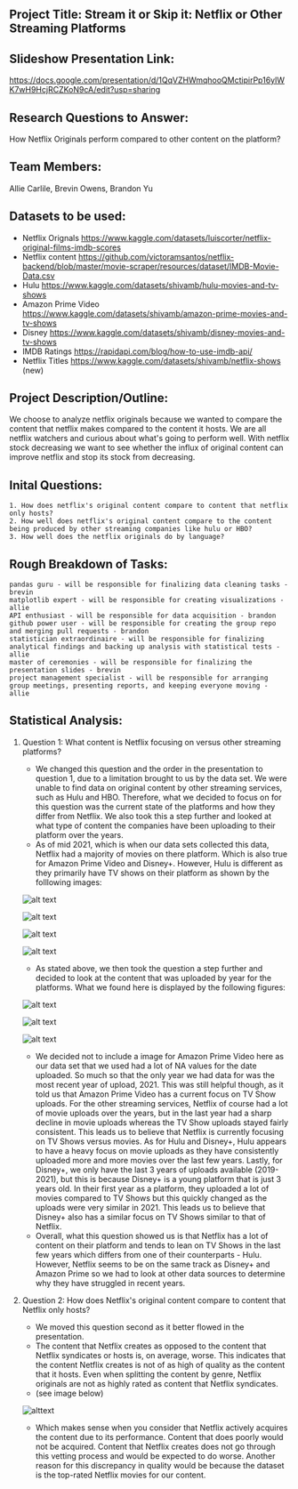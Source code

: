 ## Project Title: Stream it or Skip it: Netflix or Other Streaming Platforms
## Slideshow Presentation Link:
https://docs.google.com/presentation/d/1QqVZHWmqhooQMctipirPp16ylWK7wH9HcjRCZKoN9cA/edit?usp=sharing
## Research Questions to Answer: 
How Netflix Originals perform compared to other content on the platform?
## Team Members: 
Allie Carlile, Brevin Owens, Brandon Yu
## Datasets to be used: 
- Netflix Orignals https://www.kaggle.com/datasets/luiscorter/netflix-original-films-imdb-scores
- Netflix content https://github.com/victoramsantos/netflix-backend/blob/master/movie-scraper/resources/dataset/IMDB-Movie-Data.csv
- Hulu https://www.kaggle.com/datasets/shivamb/hulu-movies-and-tv-shows
- Amazon Prime Video https://www.kaggle.com/datasets/shivamb/amazon-prime-movies-and-tv-shows
- Disney https://www.kaggle.com/datasets/shivamb/disney-movies-and-tv-shows
- IMDB Ratings https://rapidapi.com/blog/how-to-use-imdb-api/
- Netflix Titles https://www.kaggle.com/datasets/shivamb/netflix-shows (new)
## Project Description/Outline:
We choose to analyze netflix originals because we wanted to compare the content that netflix makes compared to the content it hosts. We are all netflix watchers and curious about what's going to perform well. With netflix stock decreasing we want to see whether the influx of original content can improve netflix and stop its stock from decreasing. 
## Inital Questions:
    1. How does netflix's original content compare to content that netflix only hosts?
    2. How well does netflix's original content compare to the content being produced by other streaming companies like hulu or HBO?
    3. How well does the netflix originals do by language?
## Rough Breakdown of Tasks:
    pandas guru - will be responsible for finalizing data cleaning tasks - brevin
    matplotlib expert - will be responsible for creating visualizations - allie
    API enthusiast - will be responsible for data acquisition - brandon
    github power user - will be responsible for creating the group repo and merging pull requests - brandon
    statistician extraordinaire - will be responsible for finalizing analytical findings and backing up analysis with statistical tests - allie
    master of ceremonies - will be responsible for finalizing the presentation slides - brevin
    project management specialist - will be responsible for arranging group meetings, presenting reports, and keeping everyone moving - allie
## Statistical Analysis: 
1. Question 1: What content is Netflix focusing on versus other streaming platforms?
    - We changed this question and the order in the presentation to question 1, due to a limitation brought to us by the data set. We were unable to find data on original content by other streaming services, such as Hulu and HBO. Therefore, what we decided to focus on for this question was the current state of the platforms and how they differ from Netflix. We also took this a step further and looked at what type of content the companies have been uploading to their platform over the years. 
    - As of mid 2021, which is when our data sets collected this data, Netflix had a majority of movies on there platform. Which is also true for Amazon Prime Video and Disney+. However, Hulu is different as they primarily have TV shows on their platform as shown by the folllowing images: 

    ![alt text](https://github.com/yuthegreat1/GroupProject/blob/main/Figures/NetflixContentCount.png?raw=true)

    ![alt text](https://github.com/yuthegreat1/GroupProject/blob/main/Figures/HuluContentCount.png?raw=true)

    ![alt text](https://github.com/yuthegreat1/GroupProject/blob/main/Figures/DisneyContentCount.png?raw=true)

    ![alt text](https://github.com/yuthegreat1/GroupProject/blob/main/Figures/AmazonContentCount.png?raw=true)

    - As stated above, we then took the question a step further and decided to look at the content that was uploaded by year for the platforms. What we found here is displayed by the following figures: 

    ![alt text](https://github.com/yuthegreat1/GroupProject/blob/main/Figures/NetflixUploadsByYear.png?raw=true)

    ![alt text](https://github.com/yuthegreat1/GroupProject/blob/main/Figures/HuluUploadsByYear.png?raw=true)

    ![alt text](https://github.com/yuthegreat1/GroupProject/blob/main/Figures/DisneyUploadsByYear.png?raw=true)

    - We decided not to include a image for Amazon Prime Video here as our data set that we used had a lot of NA values for the date uploaded. So much so that the only year we had data for was the most recent year of upload, 2021. This was still helpful though, as it told us that Amazon Prime Video has a current focus on TV Show uploads. For the other streaming services, Netflix of course had a lot of movie uploads over the years, but in the last year had a sharp decline in movie uploads whereas the TV Show uploads stayed fairly consistent. This leads us to believe that Netflix is currently focusing on TV Shows versus movies. As for Hulu and Disney+, Hulu appears to have a heavy focus on movie uploads as they have consistently uploaded more and more movies over the last few years. Lastly, for Disney+, we only have the last 3 years of uploads available (2019-2021), but this is because Disney+ is a young platform that is just 3 years old. In their first year as a platform, they uploaded a lot of movies compared to TV Shows but this quickly changed as the uploads were very similar in 2021. This leads us to believe that Disney+ also has a similar focus on TV Shows similar to that of Netflix. 
    - Overall, what this question showed us is that Netflix has a lot of content on their platform and tends to lean on TV Shows in the last few years which differs from one of their counterparts - Hulu. However, Netflix seems to be on the same track as Disney+ and Amazon Prime so we had to look at other data sources to determine why they have struggled in recent years. 
2. Question 2: How does Netflix's original content compare to content that Netflix only hosts?
    - We moved this question second as it better flowed in the presentation.
    - The content that Netflix creates as opposed to the content that Netflix syndicates or hosts is, on average, worse. This indicates that the content Netflix creates is not of as high of quality as the content that it hosts. Even when splitting the content by genre, Netflix originals are not as highly rated as content that Netflix syndicates.
    - (see image below)

    ![alttext](https://github.com/yuthegreat1/GroupProject/blob/main/Figures/NetflixOriginalsvsNetflixRatings.png?raw=true)
    
    - Which makes sense when you consider that Netflix actively acquires the content due to its performance. Content that does poorly would not be acquired. Content that Netflix creates does not go through this vetting process and would be expected to do worse. Another reason for this discrepancy in quality would be because the dataset is the top-rated Netflix movies for our content.

    